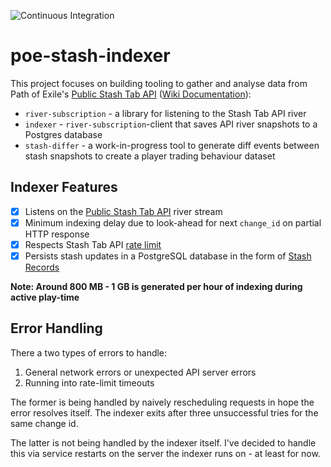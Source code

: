 ![Continuous Integration](https://github.com/maximumstock/poe-stash-indexer/workflows/Continuous%20Integration/badge.svg)

# poe-stash-indexer

This project focuses on building tooling to gather and analyse data from Path of
Exile's [Public Stash Tab API](https://www.pathofexile.com/developer/docs/reference#publicstashes) ([Wiki Documentation](https://pathofexile.gamepedia.com/Public_stash_tab_API)):

- `river-subscription` - a library for listening to the Stash Tab API river
- `indexer` - `river-subscription`-client that saves API river snapshots to a Postgres database
- `stash-differ` - a work-in-progress tool to generate diff events between stash snapshots to create a player trading behaviour dataset

## Indexer Features

- [x] Listens on the [Public Stash Tab API](https://www.pathofexile.com/api/public-stash-tabs) river stream
- [x] Minimum indexing delay due to look-ahead for next `change_id` on partial HTTP response
- [x] Respects Stash Tab API [rate limit](https://pathofexile.gamepedia.com/Public_stash_tab_API#Rate_Limit)
- [x] Persists stash updates in a PostgreSQL database in the form of [Stash Records](indexer/src/stash_record.rs)

**Note: Around 800 MB - 1 GB is generated per hour of indexing during active play-time**

## Error Handling

There a two types of errors to handle:

1. General network errors or unexpected API server errors
2. Running into rate-limit timeouts

The former is being handled by naively rescheduling requests in hope the error resolves itself.
The indexer exits after three unsuccessful tries for the same change id.

The latter is not being handled by the indexer itself.
I've decided to handle this via service restarts on the server the indexer runs on - at least for now.
